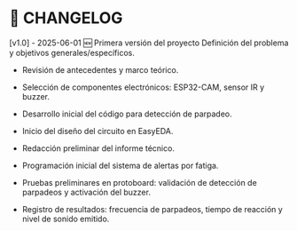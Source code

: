 # 📜 CHANGELOG

[v1.0] - 2025-06-01
🆕 Primera versión del proyecto
Definición del problema y objetivos generales/específicos.

- Revisión de antecedentes y marco teórico.

- Selección de componentes electrónicos: ESP32-CAM, sensor IR y buzzer.

- Desarrollo inicial del código para detección de parpadeo.

- Inicio del diseño del circuito en EasyEDA.

- Redacción preliminar del informe técnico.
  
- Programación inicial del sistema de alertas por fatiga.

- Pruebas preliminares en protoboard: validación de detección de parpadeos y activación del buzzer.
  
- Registro de resultados: frecuencia de parpadeos, tiempo de reacción y nivel de sonido emitido.
